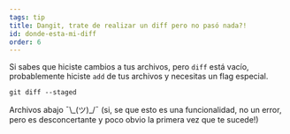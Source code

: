 ```yaml
---
tags: tip
title: Dangit, trate de realizar un diff pero no pasó nada?!
id: donde-esta-mi-diff
order: 6
---
```


Si sabes que hiciste cambios a tus archivos, pero `diff` está vacío, probablemente hiciste `add` de tus archivos y necesitas un flag especial.

```git
git diff --staged
```

Archivos abajo &macr;\\\_(ツ)\_/&macr; (si, se que esto es una funcionalidad, no un error, pero es desconcertante y poco obvio la primera vez que te sucede!)
